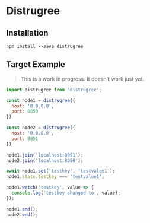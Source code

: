 # Distrugree

## Installation
```
npm install --save distrugree
```

## Target Example
> This is a work in progress. It doesn't work just yet.

```javascript
import distrugree from 'distrugree';

const node1 = distrugree({
  host: '0.0.0.0',
  port: 8050
})

const node2 = distrugree({
  host: '0.0.0.0',
  port: 8051
})

node1.join('localhost:8051');
node2.join('localhost:8050');

await node1.set('testkey', 'testvalue1');
node1.state.testkey === 'testvalue1';

node1.watch('testkey', value => {
  console.log('testkey changed to', value);
});

node1.end();
node2.end();
```
